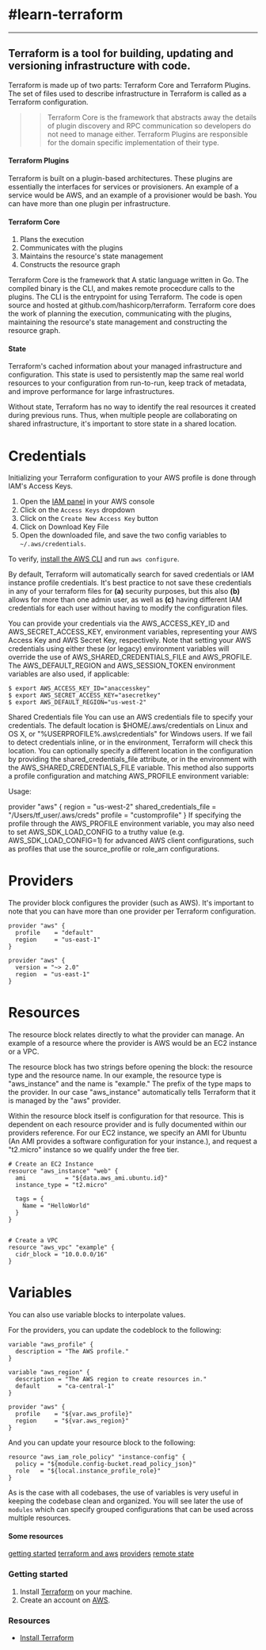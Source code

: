# #learn-terraform
---

## Terraform is a tool for building, updating and versioning infrastructure with code.

Terraform is made up of two parts: Terraform Core and Terraform Plugins. The set of files used to describe infrastructure in Terraform is called as a Terraform configuration.

>>Terraform Core is the framework that abstracts away the details of plugin discovery and RPC communication so developers do not need to manage either. Terraform Plugins are responsible for the domain specific implementation of their type.

#### Terraform Plugins 
Terraform is built on a plugin-based architectures. These plugins are essentially the interfaces for services or provisioners. An example of a service would be AWS, and an example of a provisioner would be bash. You can have more than one plugin per infrastructure.

#### Terraform Core 

1. Plans the execution
2. Communicates with the plugins
3. Maintains the resource's state management 
4. Constructs the resource graph

Terraform Core is the framework that A static language written in Go. The compiled binary is the CLI, and makes remote procecdure calls to the plugins. The CLI is the entrypoint for using Terraform. The code is open source and hosted at github.com/hashicorp/terraform. Terraform core does the work of planning the execution, communicating with the plugins, maintaining the resource's state management and constructing the resource graph.

#### State
Terraform's cached information about your managed infrastructure and configuration. This state is used to persistently map the same real world resources to your configuration from run-to-run, keep track of metadata, and improve performance for large infrastructures.

Without state, Terraform has no way to identify the real resources it created during previous runs. Thus, when multiple people are collaborating on shared infrastructure, it's important to store state in a shared location.


# Credentials

Initializing your Terraform configuration to your AWS profile is done through IAM's Access Keys.

1. Open the [IAM panel](https://console.aws.amazon.com/iam/home?#security_credential) in your AWS console
2. Click on the `Access Keys` dropdown
3. Click on the `Create New Access Key` button
4. Click on Download Key File 
5. Open the downloaded file, and save the two config variables to `~/.aws/credentials`. 

To verify, [install the AWS CLI](https://docs.aws.amazon.com/cli/latest/userguide/install-linux-al2017.html) and run `aws configure`.

By default, Terraform will automatically search for saved credentials or IAM instance profile credentials. It's best practice to not save these credentials in any of your terraform files for **(a)** security purposes, but this also **(b)** allows for more than one admin user, as well as **(c)** having different IAM credentials for each user without having to modify the configuration files. 

You can provide your credentials via the AWS_ACCESS_KEY_ID and AWS_SECRET_ACCESS_KEY, environment variables, representing your AWS Access Key and AWS Secret Key, respectively. Note that setting your AWS credentials using either these (or legacy) environment variables will override the use of AWS_SHARED_CREDENTIALS_FILE and AWS_PROFILE. The AWS_DEFAULT_REGION and AWS_SESSION_TOKEN environment variables are also used, if applicable:

```
$ export AWS_ACCESS_KEY_ID="anaccesskey"
$ export AWS_SECRET_ACCESS_KEY="asecretkey"
$ export AWS_DEFAULT_REGION="us-west-2"
```
Shared Credentials file
You can use an AWS credentials file to specify your credentials. The default location is $HOME/.aws/credentials on Linux and OS X, or "%USERPROFILE%\.aws\credentials" for Windows users. If we fail to detect credentials inline, or in the environment, Terraform will check this location. You can optionally specify a different location in the configuration by providing the shared_credentials_file attribute, or in the environment with the AWS_SHARED_CREDENTIALS_FILE variable. This method also supports a profile configuration and matching AWS_PROFILE environment variable:

Usage:

provider "aws" {
  region                  = "us-west-2"
  shared_credentials_file = "/Users/tf_user/.aws/creds"
  profile                 = "customprofile"
}
If specifying the profile through the AWS_PROFILE environment variable, you may also need to set AWS_SDK_LOAD_CONFIG to a truthy value (e.g. AWS_SDK_LOAD_CONFIG=1) for advanced AWS client configurations, such as profiles that use the source_profile or role_arn configurations.

# Providers

The provider block configures the provider (such as AWS). It's important to note that you can have more than one provider per Terraform configuration. 

```
provider "aws" {
  profile    = "default"
  region     = "us-east-1"
}

provider "aws" {
  version = "~> 2.0"
  region  = "us-east-1"
}
```


# Resources

The resource block relates directly to what the provider can manage. An example of a resource where the provider is AWS would be an EC2 instance or a VPC.

The resource block has two strings before opening the block: the resource type and the resource name. In our example, the resource type is "aws_instance" and the name is "example." The prefix of the type maps to the provider. In our case "aws_instance" automatically tells Terraform that it is managed by the "aws" provider.

Within the resource block itself is configuration for that resource. This is dependent on each resource provider and is fully documented within our providers reference. For our EC2 instance, we specify an AMI for Ubuntu (An AMI provides a software configuration for your instance.), and request a "t2.micro" instance so we qualify under the free tier.

```
# Create an EC2 Instance
resource "aws_instance" "web" {
  ami           = "${data.aws_ami.ubuntu.id}" 
  instance_type = "t2.micro"

  tags = {
    Name = "HelloWorld"
  }
}


# Create a VPC
resource "aws_vpc" "example" {
  cidr_block = "10.0.0.0/16"
}
```

# Variables

You can also use variable blocks to interpolate values.

For the providers, you can update the codeblock to the following:

```
variable "aws_profile" {
  description = "The AWS profile."
}

variable "aws_region" {
  description = "The AWS region to create resources in."
  default     = "ca-central-1"
}

provider "aws" {
  profile    = "${var.aws_profile}"
  region     = "${var.aws_region}"
}
```

And you can update your resource block to the following:
```
resource "aws_iam_role_policy" "instance-config" {
  policy = "${module.config-bucket.read_policy_json}"
  role   = "${local.instance_profile_role}"
}
```

As is the case with all codebases, the use of variables is very useful in keeping the codebase clean and organized. You will see later the use of `modules` which can specify grouped configurations that can be used across multiple resources. 




#### Some resources
[getting started](https://learn.hashicorp.com/terraform/getting-started/build)
[terraform and aws](https://aws.amazon.com/blogs/apn/terraform-beyond-the-basics-with-aws/)
[providers](https://www.terraform.io/docs/providers/index.html)
[remote state](https://www.terraform.io/docs/state/remote.html)


### Getting started
1. Install [Terraform](https://learn.hashicorp.com/terraform/getting-started/install.html) on your machine.
2. Create an account on [AWS](https://portal.aws.amazon.com/billing/signup?nc2=h_ct&src=header_signup&redirect_url=https%3A%2F%2Faws.amazon.com%2Fregistration-confirmation#/start).



### Resources
* [Install Terraform](https://learn.hashicorp.com/terraform/getting-started/install.html)


